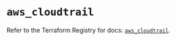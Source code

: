 # `aws_cloudtrail`

Refer to the Terraform Registry for docs: [`aws_cloudtrail`](https://registry.terraform.io/providers/hashicorp/aws/5.46.0/docs/resources/cloudtrail).
